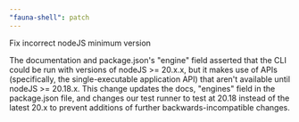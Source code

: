 ```yaml
---
"fauna-shell": patch
---
```


Fix incorrect nodeJS minimum version

The documentation and package.json's "engine" field asserted that the CLI could be run with versions of nodeJS >= 20.x.x, but it makes use of APIs (specifically, the single-executable application API) that aren't available until nodeJS >= 20.18.x. This change updates the docs, "engines" field in the package.json file, and changes our test runner to test at 20.18 instead of the latest 20.x to prevent additions of further backwards-incompatible changes.
